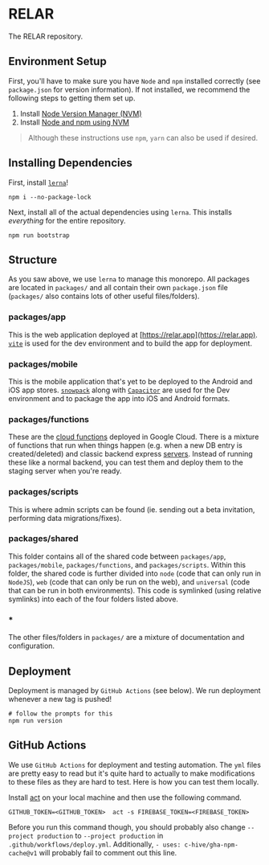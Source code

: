 # RELAR

The RELAR repository.

## Environment Setup

First, you'll have to make sure you have `Node` and `npm` installed correctly (see `package.json` for version information). If not installed, we recommend the following steps to getting them set up.

1. Install [Node Version Manager (NVM)](https://github.com/creationix/nvm#install-script)
2. Install [Node and npm using NVM](https://github.com/creationix/nvm#usage)

> Although these instructions use `npm`, `yarn` can also be used if desired.

## Installing Dependencies

First, install [`lerna`](https://github.com/lerna/lerna)!

```
npm i --no-package-lock
```

Next, install all of the actual dependencies using `lerna`. This installs _everything_ for the entire repository.

```
npm run bootstrap
```

## Structure

As you saw above, we use `lerna` to manage this monorepo. All packages are located in `packages/` and all contain their own `package.json` file (`packages/` also contains lots of other useful files/folders).

### packages/app

This is the web application deployed at [https://relar.app](https://relar.app). [`vite`](https://github.com/vitejs/vite) is used for the dev environment and to build the app for deployment.

### packages/mobile

This is the mobile application that's yet to be deployed to the Android and iOS app stores. [`snowpack`](https://www.snowpack.dev/) along with [`Capacitor`](https://capacitorjs.com/) are used for the Dev environment and to package the app into iOS and Android formats.

### packages/functions

These are the [cloud functions](https://firebase.google.com/docs/functions) deployed in Google Cloud. There is a mixture of functions that run when things happen (e.g. when a new DB entry is created/deleted) and classic backend express [servers](https://expressjs.com/). Instead of running these like a normal backend, you can test them and deploy them to the staging server when you're ready.

### packages/scripts

This is where admin scripts can be found (ie. sending out a beta invitation, performing data migrations/fixes).

### packages/shared

This folder contains all of the shared code between `packages/app`, `packages/mobile`, `packages/functions`, and `packages/scripts`. Within this folder, the shared code is further divided into `node` (code that can only run in `NodeJS`), `web` (code that can only be run on the web), and `universal` (code that can be run in both environments). This code is symlinked (using relative symlinks) into each of the four folders listed above.

### \*

The other files/folders in `packages/` are a mixture of documentation and configuration.

## Deployment

Deployment is managed by `GitHub Actions` (see below). We run deployment whenever a new tag is pushed!

```
# follow the prompts for this
npm run version
```

## GitHub Actions

We use `GitHub Actions` for deployment and testing automation. The `yml` files are pretty easy to read but it's quite hard to actually to make modifications to these files as they are hard to test. Here is how you can test them locally.

Install [act](https://github.com/nektos/act) on your local machine and then use the following command.

```
GITHUB_TOKEN=<GITHUB_TOKEN>  act -s FIREBASE_TOKEN=<FIREBASE_TOKEN>
```

Before you run this command though, you should probably also change `--project production` to `--project production` in `.github/workflows/deploy.yml`. Additionally, `- uses: c-hive/gha-npm-cache@v1` will probably fail to comment out this line.
